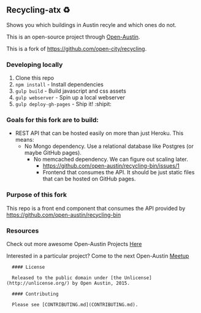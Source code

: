 ## Recycling-atx :recycle:

Shows you which buildings in Austin recyle and which ones do not.

This is an open-source project through [Open-Austin](http://www.open-austin.org/).

This is a fork of https://github.com/open-city/recycling.

### Developing locally

1. Clone this repo
2. `npm install` - Install dependencies
3. `gulp build` - Build javascript and css assets
4. `gulp webserver` - Spin up a local webserver
5. `gulp deploy-gh-pages` - Ship it! :shipit:

### Goals for this fork are to build:

- REST API that can be hosted easily on more than just Heroku. This means:
  - No Mongo dependency. Use a relational database like Postgres (or maybe GitHub pages).
    - No memcached dependency. We can figure out scaling later.
      - https://github.com/open-austin/recycling-bin/issues/1
      - Frontend that consumes the API. It should be just static files that can be hosted on GitHub pages.

### Purpose of this fork
This repo is a front end component that consumes the API provided by https://github.com/open-austin/recycling-bin

### Resources

Check out more awesome Open-Austin Projects [Here](https://github.com/open-austin)

Interested in a particular project? Come to the next Open-Austin [Meetup](http://www.meetup.com/Open-Government-Civic-Technology-Meetup-by-Open-Austin/)




      #### License

      Released to the public domain under [the Unlicense](http://unlicense.org/) by Open Austin, 2015.

      #### Contributing

      Please see [CONTRIBUTING.md](CONTRIBUTING.md).
